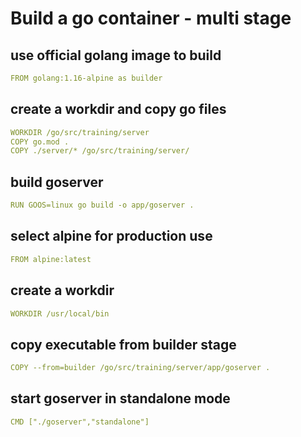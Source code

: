# Build a go container - multi stage

## use official golang image to build
```yml
FROM golang:1.16-alpine as builder
```
##
## create a workdir and copy go files
```yml
WORKDIR /go/src/training/server
COPY go.mod .
COPY ./server/* /go/src/training/server/
```
## build goserver
```yml
RUN GOOS=linux go build -o app/goserver .
```
## select alpine for production use
```yml
FROM alpine:latest
```
## create a workdir
```yml
WORKDIR /usr/local/bin
```
## copy executable from builder stage
```yml
COPY --from=builder /go/src/training/server/app/goserver .
```
## start goserver in standalone mode
```yml
CMD ["./goserver","standalone"]
```